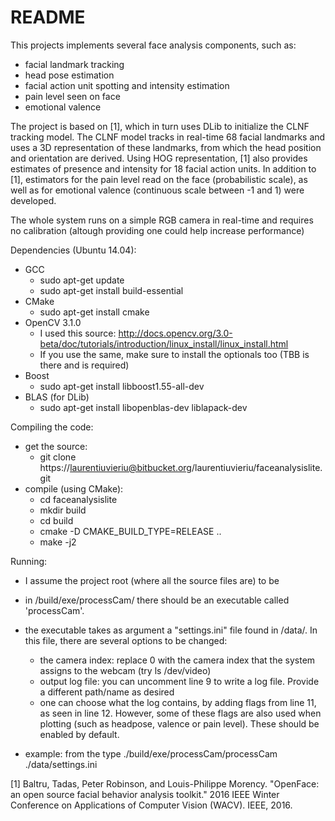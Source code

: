# README #

This projects implements several face analysis components, such as:


- facial landmark tracking
- head pose estimation
- facial action unit spotting and intensity estimation
- pain level seen on face
- emotional valence


The project is based on [1], which in turn uses DLib to initialize the CLNF tracking model. The CLNF model tracks in real-time 68 facial landmarks and uses a 3D representation of these landmarks, from which the head position and orientation are derived. Using HOG representation, [1] also provides estimates of presence and intensity for 18 facial action units. In addition to [1], estimators for the pain level read on the face (probabilistic scale), as well as for emotional valence (continuous scale between -1 and 1) were developed.


The whole system runs on a simple RGB camera in real-time and requires no calibration (altough providing one could help increase performance)


Dependencies (Ubuntu 14.04):

* GCC
	* sudo apt-get update
	* sudo apt-get install build-essential
* CMake
	* sudo apt-get install cmake
*  OpenCV 3.1.0
	* I used this source: http://docs.opencv.org/3.0-beta/doc/tutorials/introduction/linux_install/linux_install.html
	* If you use the same, make sure to install the optionals too (TBB is there and is required)
* Boost
	* sudo apt-get install libboost1.55-all-dev
* BLAS (for DLib)
	* sudo apt-get install libopenblas-dev liblapack-dev


Compiling the code:

* get the source:
	* git clone https://laurentiuvieriu@bitbucket.org/laurentiuvieriu/faceanalysislite.git
* compile (using CMake):
	* cd faceanalysislite
	* mkdir build
	* cd build
	* cmake -D CMAKE_BUILD_TYPE=RELEASE ..
	* make -j2

Running:

* I assume the project root (where all the source files are) to be <Root>
* in <Root>/build/exe/processCam/ there should be an executable called 'processCam'.
* the executable takes as argument a "settings.ini" file found in <Root>/data/. In this file, there are several options to be changed:
	* the camera index: replace 0 with the camera index that the system assigns to the webcam (try ls /dev/video<Tab>)
	* output log file: you can uncomment line 9 to write a log file. Provide a different path/name as desired
	* one can choose what the log contains, by adding flags from line 11, as seen in line 12. However, some of these flags are also used when plotting (such as headpose, valence or pain level). These should be enabled by default.

* example: from the <Root> type
	 ./build/exe/processCam/processCam ./data/settings.ini


[1] Baltru, Tadas, Peter Robinson, and Louis-Philippe Morency. "OpenFace: an open source facial behavior analysis toolkit." 2016 IEEE Winter Conference on Applications of Computer Vision (WACV). IEEE, 2016.